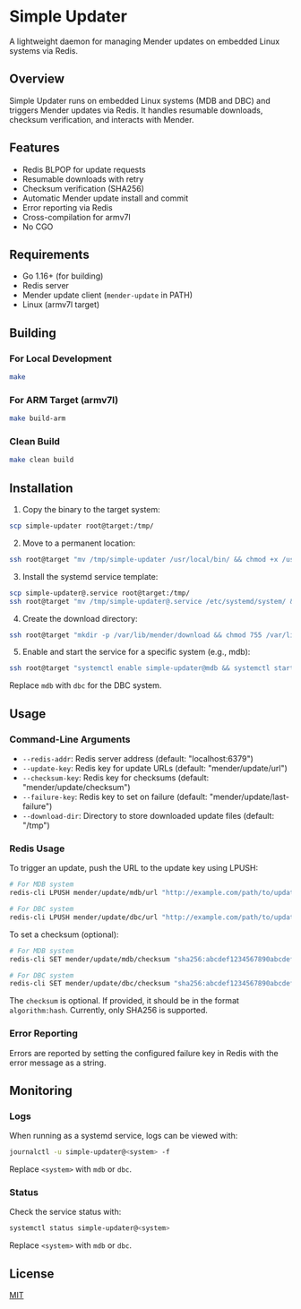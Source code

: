 # Simple Updater

A lightweight daemon for managing Mender updates on embedded Linux systems via Redis.

## Overview

Simple Updater runs on embedded Linux systems (MDB and DBC) and triggers Mender updates via Redis. It handles resumable downloads, checksum verification, and interacts with Mender.

## Features

- Redis BLPOP for update requests
- Resumable downloads with retry
- Checksum verification (SHA256)
- Automatic Mender update install and commit
- Error reporting via Redis
- Cross-compilation for armv7l
- No CGO

## Requirements

- Go 1.16+ (for building)
- Redis server
- Mender update client (`mender-update` in PATH)
- Linux (armv7l target)

## Building

### For Local Development

```bash
make
```

### For ARM Target (armv7l)

```bash
make build-arm
```

### Clean Build

```bash
make clean build
```

## Installation

1. Copy the binary to the target system:

```bash
scp simple-updater root@target:/tmp/
```

2. Move to a permanent location:

```bash
ssh root@target "mv /tmp/simple-updater /usr/local/bin/ && chmod +x /usr/local/bin/simple-updater"
```

3. Install the systemd service template:

```bash
scp simple-updater@.service root@target:/tmp/
ssh root@target "mv /tmp/simple-updater@.service /etc/systemd/system/ && systemctl daemon-reload"
```

4. Create the download directory:

```bash
ssh root@target "mkdir -p /var/lib/mender/download && chmod 755 /var/lib/mender/download"
```

5. Enable and start the service for a specific system (e.g., mdb):

```bash
ssh root@target "systemctl enable simple-updater@mdb && systemctl start simple-updater@mdb"
```

Replace `mdb` with `dbc` for the DBC system.

## Usage

### Command-Line Arguments

- `--redis-addr`: Redis server address (default: "localhost:6379")
- `--update-key`: Redis key for update URLs (default: "mender/update/url")
- `--checksum-key`: Redis key for checksums (default: "mender/update/checksum")
- `--failure-key`: Redis key to set on failure (default: "mender/update/last-failure")
- `--download-dir`: Directory to store downloaded update files (default: "/tmp")

### Redis Usage

To trigger an update, push the URL to the update key using LPUSH:

```bash
# For MDB system
redis-cli LPUSH mender/update/mdb/url "http://example.com/path/to/update.mender"

# For DBC system
redis-cli LPUSH mender/update/dbc/url "http://example.com/path/to/update.mender"
```

To set a checksum (optional):

```bash
# For MDB system
redis-cli SET mender/update/mdb/checksum "sha256:abcdef1234567890abcdef1234567890abcdef1234567890abcdef1234567890"

# For DBC system
redis-cli SET mender/update/dbc/checksum "sha256:abcdef1234567890abcdef1234567890abcdef1234567890abcdef1234567890"
```

The `checksum` is optional. If provided, it should be in the format `algorithm:hash`. Currently, only SHA256 is supported.

### Error Reporting

Errors are reported by setting the configured failure key in Redis with the error message as a string.

## Monitoring

### Logs

When running as a systemd service, logs can be viewed with:

```bash
journalctl -u simple-updater@<system> -f
```

Replace `<system>` with `mdb` or `dbc`.

### Status

Check the service status with:

```bash
systemctl status simple-updater@<system>
```

Replace `<system>` with `mdb` or `dbc`.

## License

[MIT](LICENSE)
